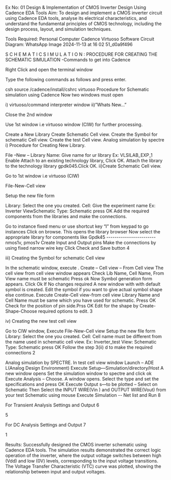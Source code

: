 Ex No: 01 Design & Implementation of CMOS Inverter Design Using Cadence EDA Tools
Aim:
To design and implement a CMOS inverter circuit using Cadence EDA tools, analyse its electrical characteristics, and understand the fundamental principles of CMOS technology, including the design process, layout, and simulation techniques.

Tools Required:
Personal Computer
Cadence Virtuoso Software
Circuit Diagram:
WhatsApp Image 2024-11-13 at 16 02 51_d0a9f496

S C H E M A T I C S I M U L A T I O N :
PROCEDURE FOR CREATING THE SCHEMATIC SIMULATION -Commands to get into Cadence

Right Click and open the terminal window

Type the following commands as follows and press enter.

csh
source /cadence/install/cshrc
virtuoso Procedure for Schematic simulation using Cadence
Now two windows must open

i) virtuoso/command interpreter window ii)”Whats New…”

Close the 2nd window

Use 1st window i.e virtuoso window (CIW) for further processing.

Create a New Library
Create Schematic Cell view.
Create the Symbol for schematic Cell view.
Create the test Cell view.
Analog simulation by spectre
i) Procedure for Creating New Library.

File –New – Library
Name: Give name for ur library Ex: VLSILAB_EXP_1
Enable Attach to an existing technology library, Click OK.
Attach the library to the technology library gpdk045.Click OK.
ii)Create Schematic Cell view.

Go to 1st window i.e virtuoso (CIW)

File-New-Cell view

Setup the new file form

Library: Select the one you created.
Cell: Give the experiment name Ex: Inverter ViewSchematic
Type: Schematic press OK
Add the required components from the libraries and make the connections.

Go to instance fixed menu or use shortcut key “I” from keypad to go instances
Click on browse. This opens the library browser
Now select the appropriate library for components like
Gpdk45 ------------------------nmos1v, pmos1v
Create Input and Output pins
Make the connections by using fixed narrow wire key
Click Check and Save button
4

iii) Creating the Symbol for schematic Cell view

In the schematic window, execute .
Create – Cell view – From Cell view
The cell view from cell view window appears
Check Lib Name, Cell Name, From View name must be schematic Press ok Now Symbol generation form appears. Click Ok If No changes required
A new window with with default symbol is created.
Edit the symbol if you want to give actual symbol shape else continue.
Execute Create-Cell view-from cell view
Library Name and Cell Name must be same which you have used for schematic. Press OK
Check for the position of pin side.Prss OK
Edit for the shape by Create-Shape-Choose required options to edit.
3

iv) Creating the new test cell view

Go to CIW window, Execute File-New-Cell view
Setup the new file form
Library: Select the one you created.
Cell: Cell name must be different from the name used in schematic cell view. Ex: Inverter_test
View: Schematic
Type: Schematic press OK
Follow the step 3(ii) d to make the required connections
2

Analog simulation by SPECTRE.
In test cell view window
Launch – ADE L(Analog Design Environment)
Execute Setup—Simulation/directory/Host A new window opens
Set the simulation window to spectre and click ok
Execute Analysis – Choose. A window opens.
Select the type and set the specifications and press OK
Execute Output s—to be plotted – Select on Schematic
Then Select the INPUT WIRE(Vin ) and OUTPUT WIRE(Vout) from your test Schematic using mouse
Execute Simulation -- Net list and Run
8

For Transient Analysis Settings and Output
6

5

For DC Analysis Settings and Output
7

1

Results:
Successfully designed the CMOS inverter schematic using Cadence EDA tools.
The simulation results demonstrated the correct logic operation of the inverter, where the output voltage switches between high (Vdd) and low (0V) levels, corresponding to the input voltage transitions.
The Voltage Transfer Characteristic (VTC) curve was plotted, showing the relationship between input and output voltages.
